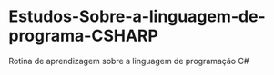 # Estudos-Sobre-a-linguagem-de-programa-CSHARP
Rotina de aprendizagem sobre a linguagem de programação C#
